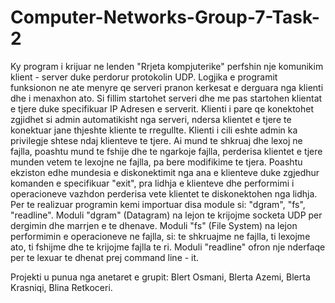 # Computer-Networks-Group-7-Task-2

Ky program i krijuar ne lenden "Rrjeta kompjuterike" perfshin nje komunikim klient - server duke perdorur protokolin UDP. 
Logjika e programit funksionon ne ate menyre qe serveri pranon kerkesat e derguara nga klienti dhe i menaxhon ato. Si fillim startohet serveri dhe me pas startohen klientat e tjere duke specifikuar IP Adresen e serverit. Klienti i pare qe konektohet zgjidhet si admin automatikisht nga serveri, ndersa klientet e tjere te konektuar jane thjeshte kliente te rregullte. Klienti i cili eshte admin ka privilegje shtese ndaj klienteve te tjere. Ai mund te shkruaj dhe lexoj ne fajlla, poashtu mund te fshije dhe te ngarkoje fajlla, perderisa klientet e tjere munden vetem te lexojne ne fajlla, pa bere modifikime te tjera. Poashtu ekziston edhe mundesia e diskonektimit nga ana e klienteve duke zgjedhur komanden e specifikuar "exit", pra lidhja e klienteve dhe performimi i operacioneve vazhdon perderisa vete klientet te diskonektohen nga lidhja. Per te realizuar programin kemi importuar disa module si: "dgram", "fs", "readline". Moduli "dgram" (Datagram) na lejon te krijojme socketa UDP per dergimin dhe marrjen e te dhenave. Moduli "fs" (File System) na lejon performimin e operacioneve ne fajlla, si: te shkruajme ne fajlla, ti lexojme ato, ti fshijme dhe te krijojme fajlla te ri. Moduli "readline" ofron nje nderfaqe per te lexuar te dhenat prej command line - it. 

Projekti u punua nga anetaret e grupit: 
Blert Osmani, 
Blerta Azemi, 
Blerta Krasniqi, 
Blina Retkoceri.
